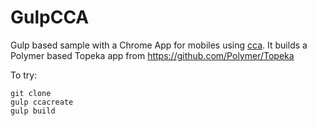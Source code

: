 GulpCCA
=======

Gulp based sample with a Chrome App for mobiles using [cca](https://github.com/MobileChromeApps/mobile-chrome-apps). It builds a Polymer based Topeka app from https://github.com/Polymer/Topeka

To try:

    git clone
    gulp ccacreate
    gulp build
